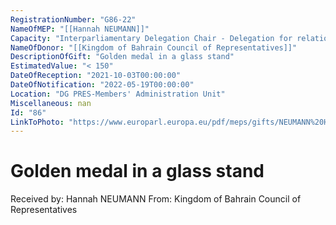```yaml
---
RegistrationNumber: "G86-22"
NameOfMEP: "[[Hannah NEUMANN]]"
Capacity: "Interparliamentary Delegation Chair - Delegation for relations with the Arab Peninsula"
NameOfDonor: "[[Kingdom of Bahrain Council of Representatives]]"
DescriptionOfGift: "Golden medal in a glass stand"
EstimatedValue: "< 150"
DateOfReception: "2021-10-03T00:00:00"
DateOfNotification: "2022-05-19T00:00:00"
Location: "DG PRES-Members' Administration Unit"
Miscellaneous: nan
Id: "86"
LinkToPhoto: "https://www.europarl.europa.eu/pdf/meps/gifts/NEUMANN%20Hannah_G86-22.jpg#"
---
```


# Golden medal in a glass stand

Received by: Hannah NEUMANN
From: Kingdom of Bahrain Council of Representatives
